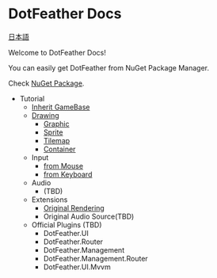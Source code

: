 # DotFeather Docs

[日本語](ja/index.md)

Welcome to DotFeather Docs!

You can easily get DotFeather from NuGet Package Manager.

Check [NuGet Package](https://www.nuget.org/packages/DotFeather/).

- Tutorial
	- [Inherit GameBase](gamebase.md)
	- [Drawing](drawing.md)
		- [Graphic](drawing/Graphic.md)
		- [Sprite](drawing/sprite.md)
		- [Tilemap](drawing/tilemap.md)
		- [Container](drawing/container.md)
	- Input
		- [from Mouse](input/mouse.md)
		- [from Keyboard](input/keyboard.md)
	- Audio
		- (TBD)
	- Extensions
		- [Original Rendering](plugin/render.md)
		- Original Audio Source(TBD)
	- Official Plugins (TBD)
		- DotFeather.UI
		- DotFeather.Router
		- DotFeather.Management
		- DotFeather.Management.Router
		- DotFeather.UI.Mvvm
